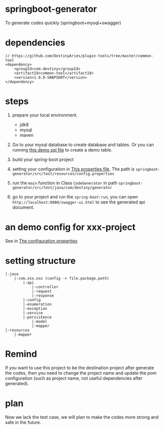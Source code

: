 # springboot-generator
To generate codes quickly (springboot+mysql+swagger)

# dependencies
```
// https://github.com/DestinyAries/plugin-tools/tree/master/common-tool
<dependency>
    <groupId>com.destiny</groupId>
    <artifactId>common-tool</artifactId>
    <version>1.0.0-SNAPSHOT</version>
</dependency>
```

# steps
1. prepare your local environment.
    * jdk8
    * mysql
    * maven
    
2. Go to your mysql database to create database and tables. Or you can running [this demo sql file](https://github.com/DestinyAries/springboot-generator/blob/master/db/init.sql) to create a demo table.
3. build your spring-boot project
4. setting your configuration in [This properties file](https://github.com/DestinyAries/springboot-generator/blob/master/src/test/resources/config.properties). The path is `springboot-generator/src/test/resources/config.properties`
5. run the `main` function in Class `CodeGenerator` in path `springboot-generator/src/test/java/com/destiny/generator`
6. go to your project and run the `spring-boot:run`, you can open `http://localhost:8080/swagger-ui.html` to see the generated api document.

# an demo config for xxx-project
See in [The configuration properties](https://github.com/DestinyAries/springboot-generator/blob/master/src/test/resources/config.properties)

# setting structure
```
|-java
    |-com.xxx.xxx (config -> file.package.path)
        |-api
            |-controller
            |-request
            |-response
        |-config
        |-enumeration
        |-exception
        |-service
        |-persistence
            |-model
            |-mapper
|-resources
    |-mapper
```

# Remind
If you want to use this project to be the destination project after generate the codes, then you need to change the project name and update the pom configuration (such as project name, not useful dependencies after generated). 

# plan
Now we lack the test case, we will plan to make the codes more strong and safe in the future.